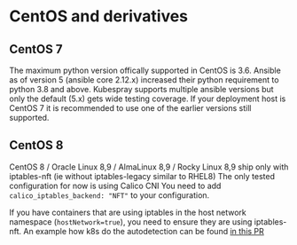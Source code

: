 # CentOS and derivatives

## CentOS 7

The maximum python version offically supported in CentOS is 3.6. Ansible as of version 5 (ansible core 2.12.x) increased their python requirement to python 3.8 and above.
Kubespray supports multiple ansible versions but only the default (5.x) gets wide testing coverage. If your deployment host is CentOS 7 it is recommended to use one of the earlier versions still supported.

## CentOS 8

CentOS 8 / Oracle Linux 8,9 / AlmaLinux 8,9 / Rocky Linux 8,9 ship only with iptables-nft (ie without iptables-legacy similar to RHEL8)
The only tested configuration for now is using Calico CNI
You need to add `calico_iptables_backend: "NFT"` to your configuration.

If you have containers that are using iptables in the host network namespace (`hostNetwork=true`),
you need to ensure they are using iptables-nft.
An example how k8s do the autodetection can be found [in this PR](https://github.com/kubernetes/kubernetes/pull/82966)
